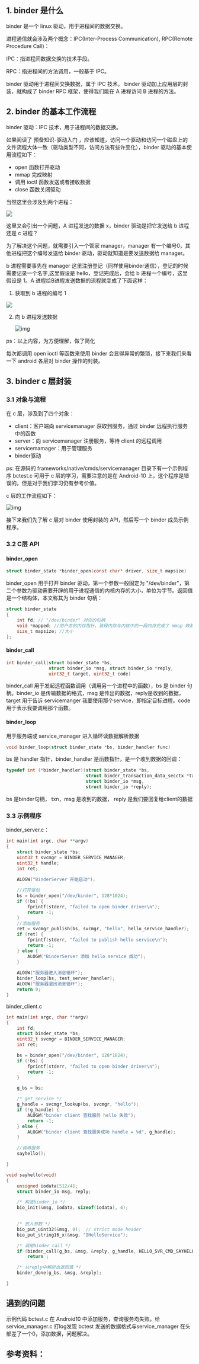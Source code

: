 ## 1. binder 是什么

binder 是一个 linux 驱动，用于进程间的数据交换。

进程通信就会涉及两个概念：IPC(Inter-Process Communication),  RPC(Remote Procedure Call)：

IPC：指进程间数据交换的技术手段。

RPC：指进程间的方法调用，一般基于 IPC。

binder 驱动用于进程间交换数据，属于 IPC 技术。 binder 驱动加上应用层的封装，就构成了 binder RPC 框架，使得我们能在 A 进程访问 B 进程的方法。

## 2. binder 的基本工作流程

binder 驱动：IPC 技术，用于进程间的数据交换。

如果阅读了 预备知识-驱动入门 ，应该知道，访问一个驱动和访问一个磁盘上的文件流程大体一致（驱动类型不同，访问方法有些许变化），binder 驱动的基本使用流程如下：

* open 函数打开驱动
* mmap 完成映射
* 调用 ioctl 函数发送或者接收数据
* close 函数关闭驱动

当然这里会涉及到两个进程：

![](https://gitee.com/stingerzou/pic-bed/raw/master/20220917134845.png)

这里又会引出一个问题，A 进程发送的数据 x，binder 驱动是把它发送给 b 进程还是 c 进程？

为了解决这个问题，就需要引入一个管家 manager，manager 有一个编号0，其他进程把这个编号发送给 binder 驱动，驱动就知道是要发送数据给 manager。

b 进程需要事先在 manager 这里注册登记（同样使用binder通信），登记的时候需要记录一个名字,这里假设是 hello，登记完成后，会给 b 进程一个编号，这里假设是 1。A 进程给B进程发送数据的流程就变成了下面这样：

1. 获取到 b 进程的编号 1

![](https://gitee.com/stingerzou/pic-bed/raw/master/20220917142222.png)

2. 向 b 进程发送数据

   ![img](https://gitee.com/stingerzou/pic-bed/raw/master/20220917143751.png)

ps：以上内容，为方便理解，做了简化

每次都调用 open ioctl 等函数来使用 binder 会显得异常的繁琐，接下来我们来看一下 android 各层对 binder 操作的封装。

## 3. binder c 层封装

### 3.1 对象与流程

在 c 层，涉及到了四个对象：

* client：客户端向 servicemanager 获取到服务，通过 binder 远程执行服务中的函数
* server：向 servicemanager 注册服务，等待 client 的远程调用
* servicemamager：用于管理服务
* binder驱动

ps: 在源码的 frameworks/native/cmds/servicemanager 目录下有一个示例程序 bctest.c 可用于 c 层的学习，需要注意的是在 Android-10 上，这个程序是错误的。但是对于我们学习仍有参考价值。

c 层的工作流程如下：

![img](https://gitee.com/stingerzou/pic-bed/raw/master/20220917154127.png)

接下来我们先了解 c 层对 binder 使用封装的 API，然后写一个 binder 成员示例程序。

### 3.2  C层 API

#### binder_open

```c
struct binder_state *binder_open(const char* driver, size_t mapsize)
```

binder_open 用于打开 binder 驱动，第一个参数一般固定为 "/dev/binder"，第二个参数为驱动需要开辟的用于进程通信的内核内存的大小，单位为字节。返回值是一个结构体，本文称其为 binder 句柄：

```c
struct binder_state
{
    int fd; // "/dev/binder" 对应的句柄
    void *mapped; //用户态的内存指针，该段内存与内核中的一段内存完成了 mmap 映射
    size_t mapsize; //大小
};
```

#### binder_call

```c
int binder_call(struct binder_state *bs,
                struct binder_io *msg, struct binder_io *reply,
                uint32_t target, uint32_t code)
```

binder_call 用于发起远程函数调用（调用另一个进程中的函数），bs 是 binder 句柄。binder_io 是传输数据的格式，msg 是传出的数据，reply是收到的数据，target 用于告诉 servicemanger 我要使用那个service，即指定目标进程。code 用于表示我要调用那个函数。

#### binder_loop

用于服务端或 service_manager 进入循环读数据解析数据

```c
void binder_loop(struct binder_state *bs, binder_handler func)
```

bs 是 handler 指针，binder_handler 是函数指针，是一个收到数据的回调：

```c
typedef int (*binder_handler)(struct binder_state *bs,
                              struct binder_transaction_data_secctx *txn,
                              struct binder_io *msg,
                              struct binder_io *reply);
```

bs 是binder句柄， txn，msg 是收到的数据， reply 是我们要回复给client的数据

### 3.3 示例程序

binder_server.c：

```c
int main(int argc, char **argv)
{
    struct binder_state *bs;
    uint32_t svcmgr = BINDER_SERVICE_MANAGER;
    uint32_t handle;
	int ret;

    ALOGW("BinderServer 开始启动");
  
    //打开驱动
    bs = binder_open("/dev/binder", 128*1024);
    if (!bs) {
        fprintf(stderr, "failed to open binder driver\n");
        return -1;
    }
	//添加服务
	ret = svcmgr_publish(bs, svcmgr, "hello", hello_service_handler);
    if (ret) {
        fprintf(stderr, "failed to publish hello service\n");
        return -1;
    } else {
        ALOGW("BinderServer 添加 hello service 成功");
    }
  
    ALOGW("服务器进入消息循环");
    binder_loop(bs, test_server_handler);
    ALOGW("服务器退出消息循环");
    return 0;
}
```

binder_client.c

```c
int main(int argc, char **argv)
{
    int fd;
    struct binder_state *bs;
    uint32_t svcmgr = BINDER_SERVICE_MANAGER;
	int ret;

    bs = binder_open("/dev/binder", 128*1024);
    if (!bs) {
        fprintf(stderr, "failed to open binder driver\n");
        return -1;
    }

    g_bs = bs;

	/* get service */
	g_handle = svcmgr_lookup(bs, svcmgr, "hello");
	if (!g_handle) {
        ALOGW("binder client 查找服务 hello 失败");
        return -1;
	} else {
        ALOGW("binder client 查找服务成功 handle = %d", g_handle);
    }

    //调用服务
    sayhello();

}

void sayhello(void)
{
    unsigned iodata[512/4];
    struct binder_io msg, reply;

	/* 构造binder_io */
    bio_init(&msg, iodata, sizeof(iodata), 4);
   

	/* 放入参数 */
    bio_put_uint32(&msg, 0);  // strict mode header
    bio_put_string16_x(&msg, "IHelloService");

	/* 调用binder_call */
    if (binder_call(g_bs, &msg, &reply, g_handle, HELLO_SVR_CMD_SAYHELLO))
        return ;

	/* 从reply中解析出返回值 */
    binder_done(g_bs, &msg, &reply);

}

```

## 遇到的问题

示例代码 bctest.c 在 Android10 中添加服务，查询服务均失败。给 service_manager.c 打log发现 bctest 发送的数据格式与service_manager 在头部差了一个0，添加数据，问题解决。

## 参考资料：
